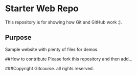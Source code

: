  # Starter Web Repo

This repository is for showing how Git and GitHub work :). 

## Purpose

Sample website with plenty of files for demos

##How to contribute
Please fork this repository and then add...

###Copyright
Gitcourse. all rights reserved.
